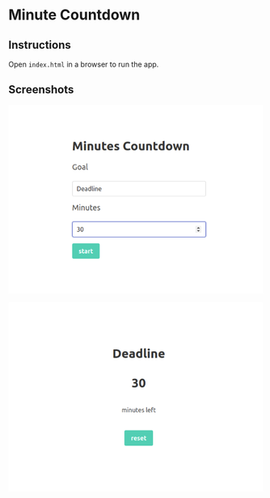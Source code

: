 # Minute Countdown

## Instructions

Open `index.html` in a browser to run the app.

## Screenshots

![](./screenshots/settings.png)

![](./screenshots/countdown.png)


